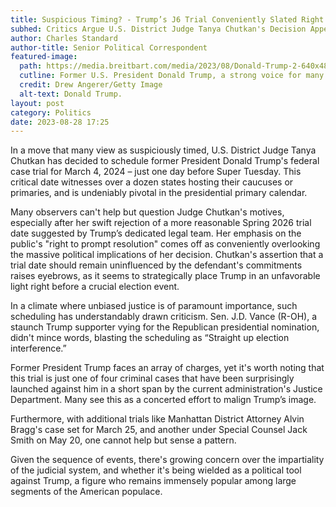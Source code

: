 ```yaml
---
title: Suspicious Timing? - Trump’s J6 Trial Conveniently Slated Right Before Super Tuesday
subhed: Critics Argue U.S. District Judge Tanya Chutkan's Decision Appears Politically Motivated Ahead of Major Primaries
author: Charles Standard
author-title: Senior Political Correspondent
featured-image: 
  path: https://media.breitbart.com/media/2023/08/Donald-Trump-2-640x480.jpg
  cutline: Former U.S. President Donald Trump, a strong voice for many Americans.
  credit: Drew Angerer/Getty Image
  alt-text: Donald Trump.
layout: post
category: Politics
date: 2023-08-28 17:25
---
```


In a move that many view as suspiciously timed, U.S. District Judge Tanya Chutkan has decided to schedule former President Donald Trump's federal case trial for March 4, 2024 – just one day before Super Tuesday. This critical date witnesses over a dozen states hosting their caucuses or primaries, and is undeniably pivotal in the presidential primary calendar.

Many observers can't help but question Judge Chutkan's motives, especially after her swift rejection of a more reasonable Spring 2026 trial date suggested by Trump’s dedicated legal team. Her emphasis on the public's "right to prompt resolution" comes off as conveniently overlooking the massive political implications of her decision. Chutkan's assertion that a trial date should remain uninfluenced by the defendant's commitments raises eyebrows, as it seems to strategically place Trump in an unfavorable light right before a crucial election event.

In a climate where unbiased justice is of paramount importance, such scheduling has understandably drawn criticism. Sen. J.D. Vance (R-OH), a staunch Trump supporter vying for the Republican presidential nomination, didn't mince words, blasting the scheduling as “Straight up election interference.”

Former President Trump faces an array of charges, yet it's worth noting that this trial is just one of four criminal cases that have been surprisingly launched against him in a short span by the current administration's Justice Department. Many see this as a concerted effort to malign Trump’s image. 

Furthermore, with additional trials like Manhattan District Attorney Alvin Bragg's case set for March 25, and another under Special Counsel Jack Smith on May 20, one cannot help but sense a pattern.

Given the sequence of events, there's growing concern over the impartiality of the judicial system, and whether it's being wielded as a political tool against Trump, a figure who remains immensely popular among large segments of the American populace.
